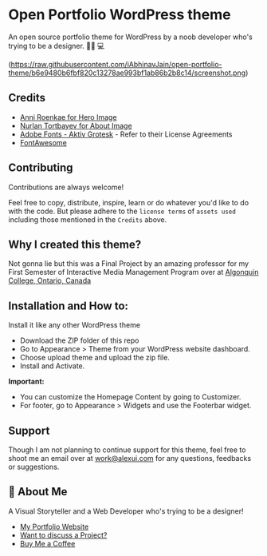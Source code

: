 
# Open Portfolio WordPress theme

An open source portfolio theme for WordPress by a noob developer who's trying to be a designer. 🧑‍🎨 💻

(https://raw.githubusercontent.com/iAbhinavJain/open-portfolio-theme/b6e9480b6fbf820c13278ae993bf1ab86b2b8c14/screenshot.png)


## Credits

 - [Anni Roenkae for Hero Image](https://www.pexels.com/photo/a-colorful-painting-4793404/)
 - [Nurlan Tortbayev for About Image](https://www.pexels.com/photo/abstract-multi-colored-graphics-10311668/)
 - [Adobe Fonts - Aktiv Grotesk](https://fonts.adobe.com/fonts/aktiv-grotesk) - Refer to their License Agreements
  - [FontAwesome](https://fontawesome.com/)


## Contributing

Contributions are always welcome!

Feel free to copy, distribute, inspire, learn or do whatever you'd like to do with the code. But please adhere to the `license terms` of `assets used` including those mentioned in the `Credits` above. 
## Why I created this theme?

Not gonna lie but this was a Final Project by an amazing professor for my First Semester of Interactive Media Management Program over at [Algonquin College, Ontario, Canada](https://www.algonquincollege.com/)

## Installation and How to:

Install it like any other WordPress theme

- Download the ZIP folder of this repo
- Go to Appearance > Theme from your  WordPress website dashboard. 
- Choose upload theme and upload the zip file. 
- Install and Activate. 

**Important:** 
- You can customize the Homepage Content by going to Customizer.
- For footer, go to Appearance > Widgets and use the Footerbar widget. 
## Support

Though I am not planning to continue support for this theme, feel free to shoot me an email over at work@alexui.com for any questions, feedbacks or suggestions.

## 🚀 About Me
A Visual Storyteller and a Web Developer who's trying to be a designer! 

- [My Portfolio Website](https://alexui.com)
- [Want to discuss a Project?](mailto:work@alexui.com)
- [Buy Me a Coffee](https://www.buymeacoffee.com/abhinavj)

